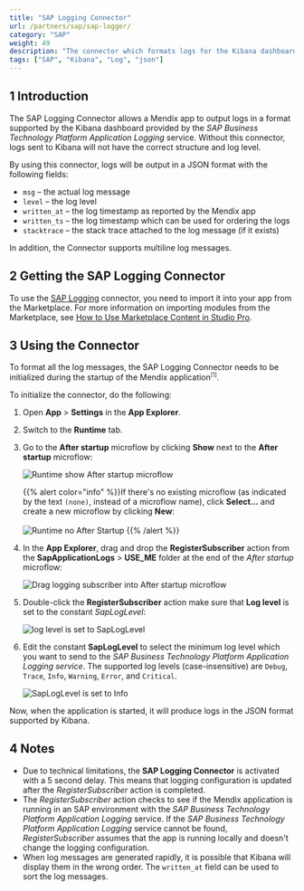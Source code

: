 ```yaml
---
title: "SAP Logging Connector"
url: /partners/sap/sap-logger/
category: "SAP"
weight: 49
description: "The connector which formats logs for the Kibana dashboard"
tags: ["SAP", "Kibana", "Log", "json"]
---
```


## 1 Introduction

The SAP Logging Connector allows a Mendix app to output logs in a format supported by the Kibana dashboard provided by the _SAP Business Technology Platform Application Logging_ service. Without this connector, logs sent to Kibana will not have the correct structure and log level.

By using this connector, logs will be output in a JSON format with the following fields:

* `msg` – the actual log message
* `level` – the log level
* `written_at` – the log timestamp as reported by the Mendix app
* `written_ts` – the log timestamp which can be used for ordering the logs
* `stacktrace` – the stack trace attached to the log message (if it exists)

In addition, the Connector supports multiline log messages.

## 2 Getting the SAP Logging Connector

To use the [SAP Logging](https://marketplace.mendix.com/link/component/110219/) connector, you need to import it into your app from the Marketplace. For more information on importing modules from the Marketplace, see [How to Use Marketplace Content in Studio Pro](/appstore/general/app-store-content/).

## 3 Using the Connector

To format all the log messages, the SAP Logging Connector needs to be initialized during the startup of the Mendix application<sup><small>[1]</small></sup>.

To initialize the connector, do the following:

1. Open **App** > **Settings** in the **App Explorer**.
2. Switch to the **Runtime** tab.
3. Go to the **After startup** microflow by clicking **Show** next to the **After startup** microflow:

    ![Runtime show After startup microflow](/attachments/partners/sap/sap-logger/logger_project_runtime_show_startup.png)

    {{% alert color="info" %}}If there's no existing microflow (as indicated by the text `(none)`, instead of a microflow name), click **Select…** and create a new microflow by clicking **New**:<br/>   
    ![Runtime no After Startup](/attachments/partners/sap/sap-logger/logger_project_runtime_nostartup.png)
    {{% /alert %}}

4. In the **App Explorer**, drag and drop the **RegisterSubscriber** action from the **SapApplicationLogs** > **USE_ME** folder at the end of the *After startup* microflow:

    ![Drag logging subscriber into After startup microflow](/attachments/partners/sap/sap-logger/logger_drag_component.png)

5. Double-click the **RegisterSubscriber** action make sure that **Log level** is set to the constant *SapLogLevel*:

    ![log level is set to SapLogLevel](/attachments/partners/sap/sap-logger/logger_edit_action.png)
	
6. Edit the constant **SapLogLevel** to select the minimum log level which you want to send to the *SAP Business Technology Platform Application Logging service*. The supported log levels (case-insensitive) are `Debug`, `Trace`, `Info`, `Warning`, `Error`, and `Critical`.

    ![SapLogLevel is set to Info](/attachments/partners/sap/sap-logger/edit_log_level_constant.png)

Now, when the application is started, it will produce logs in the JSON format supported by Kibana.

## 4 Notes

* Due to technical limitations, the **SAP Logging Connector** is activated with a 5 second delay. This means that logging configuration is updated after the *RegisterSubscriber* action is completed.
* The *RegisterSubscriber* action checks to see if the Mendix application is running in an SAP environment with the *SAP Business Technology Platform Application Logging* service. If the *SAP Business Technology Platform Application Logging* service cannot be found, *RegisterSubscriber* assumes that the app is running locally and doesn't change the logging configuration.
* When log messages are generated rapidly, it is possible that Kibana will display them in the wrong order. The `written_at` field can be used to sort the log messages.
